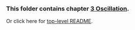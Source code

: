 ### This folder contains chapter [3 Oscillation](osci.md). ###

Or click here for [top-level README](../README.md).
